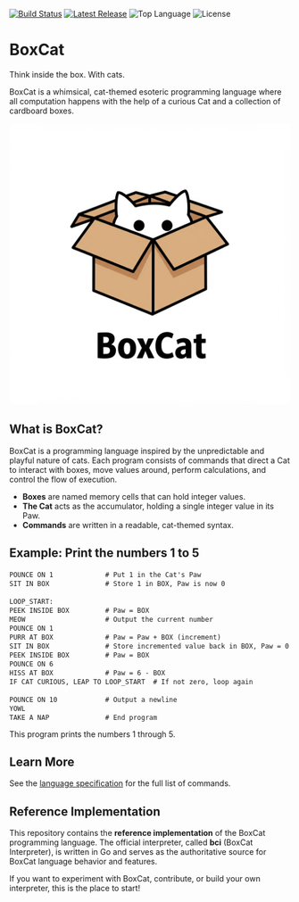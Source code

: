 <div style="text-align: left">

[![Build Status](https://github.com/dykstrom/boxcat/actions/workflows/build.yml/badge.svg)](https://github.com/dykstrom/boxcat/actions/workflows/build.yml)
[![Latest Release](https://img.shields.io/github/v/release/dykstrom/boxcat?display_name=release)](https://github.com/dykstrom/boxcat/releases)
![Top Language](https://img.shields.io/github/languages/top/dykstrom/boxcat)
![License](https://img.shields.io/github/license/dykstrom/boxcat)

</div>

# BoxCat

Think inside the box. With cats.

BoxCat is a whimsical, cat-themed esoteric programming language where all computation happens with the help of a curious Cat and a collection of cardboard boxes.

![A cat in a box](boxcat.png "Think inside the box. With cats.")

## What is BoxCat?

BoxCat is a programming language inspired by the unpredictable and playful nature of cats. Each program consists of commands that direct a Cat to interact with boxes, move values around, perform calculations, and control the flow of execution.

- **Boxes** are named memory cells that can hold integer values.
- **The Cat** acts as the accumulator, holding a single integer value in its Paw.
- **Commands** are written in a readable, cat-themed syntax.

## Example: Print the numbers 1 to 5

```text
POUNCE ON 1             # Put 1 in the Cat's Paw
SIT IN BOX              # Store 1 in BOX, Paw is now 0

LOOP_START:
PEEK INSIDE BOX         # Paw = BOX
MEOW                    # Output the current number
POUNCE ON 1
PURR AT BOX             # Paw = Paw + BOX (increment)
SIT IN BOX              # Store incremented value back in BOX, Paw = 0
PEEK INSIDE BOX         # Paw = BOX
POUNCE ON 6
HISS AT BOX             # Paw = 6 - BOX
IF CAT CURIOUS, LEAP TO LOOP_START  # If not zero, loop again

POUNCE ON 10            # Output a newline
YOWL
TAKE A NAP              # End program
```

This program prints the numbers 1 through 5.

## Learn More

See the [language specification](specification.md) for the full list of commands.

## Reference Implementation

This repository contains the **reference implementation** of the BoxCat programming language. The official interpreter, called **bci** (BoxCat Interpreter), is written in Go and serves as the authoritative source for BoxCat language behavior and features.

If you want to experiment with BoxCat, contribute, or build your own interpreter, this is the place to start!

